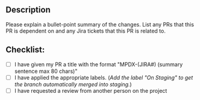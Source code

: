 ## Description

Please explain a bullet-point summary of the changes.
List any PRs that this PR is dependent on and any Jira tickets that this PR is related to.

## Checklist:

- [ ] I have given my PR a title with the format "MPDX-(JIRA#) (summary sentence max 80 chars)"
- [ ] I have applied the appropriate labels. (_Add the label "On Staging" to get the branch automatically merged into staging._)
- [ ] I have requested a review from another person on the project
